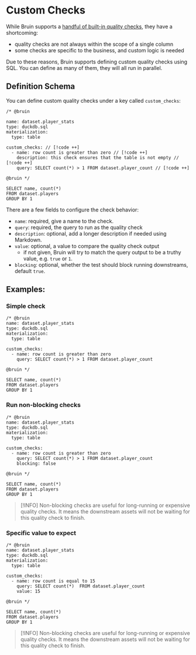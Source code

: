 # Custom Checks

While Bruin supports a [handful of built-in quality checks](./available_checks.md), they have a shortcoming:
- quality checks are not always within the scope of a single column
- some checks are specific to the business, and custom logic is needed

Due to these reasons, Bruin supports defining custom quality checks using SQL. You can define as many of them, they will all run in parallel.

## Definition Schema

You can define custom quality checks under a key called `custom_checks`:
```bruin-sql
/* @bruin

name: dataset.player_stats
type: duckdb.sql
materialization:
  type: table

custom_checks: // [!code ++]  
  - name: row count is greater than zero // [!code ++]  
    description: this check ensures that the table is not empty // [!code ++]  
    query: SELECT count(*) > 1 FROM dataset.player_count // [!code ++]  
   
@bruin */

SELECT name, count(*)
FROM dataset.players
GROUP BY 1
```

There are a few fields to configure the check behavior:
- `name`: required, give a name to the check.
- `query`: required, the query to run as the quality check
- `description`: optional, add a longer description if needed using Markdown.
- `value`: optional, a value to compare the quality check output
  - if not given, Bruin will try to match the query output to be a truthy value, e.g. `true` or `1`.
- `blocking`: optional, whether the test should block running downstreams, default `true`.

## Examples:

### Simple check
```bruin-sql
/* @bruin
name: dataset.player_stats
type: duckdb.sql
materialization:
  type: table

custom_checks:  
  - name: row count is greater than zero    
    query: SELECT count(*) > 1 FROM dataset.player_count  
   
@bruin */

SELECT name, count(*)
FROM dataset.players
GROUP BY 1
```

### Run non-blocking checks
```bruin-sql
/* @bruin
name: dataset.player_stats
type: duckdb.sql
materialization:
  type: table

custom_checks:  
  - name: row count is greater than zero    
    query: SELECT count(*) > 1 FROM dataset.player_count
    blocking: false  
   
@bruin */

SELECT name, count(*)
FROM dataset.players
GROUP BY 1
```

> [!INFO]
> Non-blocking checks are useful for long-running or expensive quality checks. It means the downstream assets will not be waiting for this quality check to finish.

### Specific value to expect
```bruin-sql
/* @bruin
name: dataset.player_stats
type: duckdb.sql
materialization:
  type: table

custom_checks:  
  - name: row count is equal to 15    
    query: SELECT count(*)  FROM dataset.player_count
    value: 15
   
@bruin */

SELECT name, count(*)
FROM dataset.players
GROUP BY 1
```

> [!INFO]
> Non-blocking checks are useful for long-running or expensive quality checks. It means the downstream assets will not be waiting for this quality check to finish.
